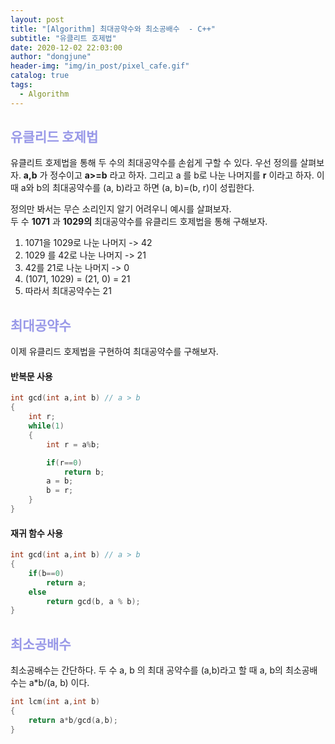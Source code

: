 ```yaml
---
layout: post
title: "[Algorithm] 최대공약수와 최소공배수  - C++"
subtitle: "유클리트 호제법"
date: 2020-12-02 22:03:00
author: "dongjune"
header-img: "img/in_post/pixel_cafe.gif"
catalog: true
tags:
  - Algorithm
---
```

## <span style="color:rgba(0,0,200,0.4)">유클리드 호제법</span>
유클리트 호제법을 통해 두 수의 최대공약수를 손쉽게 구할 수 있다. 우선 정의를 살펴보자.
**a,b** 가 정수이고 **a>=b** 라고 하자. 그리고 a 를 b로 나눈 나머지를 **r** 이라고 하자. 
이때 a와 b의 최대공약수를 (a, b)라고 하면 (a, b)=(b, r)이 성립한다.  
  
정의만 봐서는 무슨 소리인지 알기 어려우니 예시를 살펴보자.  
두 수 **1071** 과 **1029의** 최대공약수를 유클리드 호제법을 통해 구해보자.  
1. 1071을 1029로 나눈 나머지 ->  42
2. 1029 를 42로 나눈 나머지 -> 21
3. 42를 21로 나눈 나머지 -> 0
4. (1071, 1029) = (21, 0) = 21
5. 따라서 최대공약수는 21

## <span style="color:rgba(0,0,200,0.4)">최대공약수</span>
이제 유클리드 호제법을 구현하여 최대공약수를 구해보자.  
#### 반복문 사용
```c++
int gcd(int a,int b) // a > b
{
    int r;
    while(1)
    {
        int r = a%b;

        if(r==0)
            return b;
        a = b;
        b = r;
    }
}
```  
#### 재귀 함수 사용
```c++
int gcd(int a,int b) // a > b
{
    if(b==0)
        return a;
    else
        return gcd(b, a % b);
}
```

## <span style="color:rgba(0,0,200,0.4)">최소공배수</span>
최소공배수는 간단하다. 두 수 a, b 의 최대 공약수를 (a,b)라고 할 때 a, b의 최소공배수는 a*b/(a, b) 이다.
```c++
int lcm(int a,int b)
{
    return a*b/gcd(a,b);
}
```